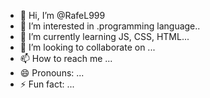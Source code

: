 - 👋 Hi, I’m @RafeL999
- 👀 I’m interested in .programming language..
- 🌱 I’m currently learning JS, CSS, HTML...
- 💞️ I’m looking to collaborate on ...
- 📫 How to reach me ...
- 😄 Pronouns: ...
- ⚡ Fun fact: ...

<!---
RafeL999/RafeL999 is a ✨ special ✨ repository because its `README.md` (this file) appears on your GitHub profile.
You can click the Preview link to take a look at your changes.
--->
